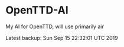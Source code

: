 # OpenTTD-AI
My AI for OpenTTD, will use primarily air

Latest backup: Sun Sep 15 22:32:01 UTC 2019
